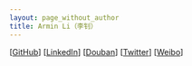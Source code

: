 ```yaml
---
layout: page_without_author
title: Armin Li（李钊）
---
```


[[GitHub](https://github.com/livc)] [[LinkedIn](https://www.linkedin.com/in/arminli/)] [[Douban](https://www.douban.com/people/99222473/)] [[Twitter](https://twitter.com/livc95)] [[Weibo](https://weibo.com/livc95)]
